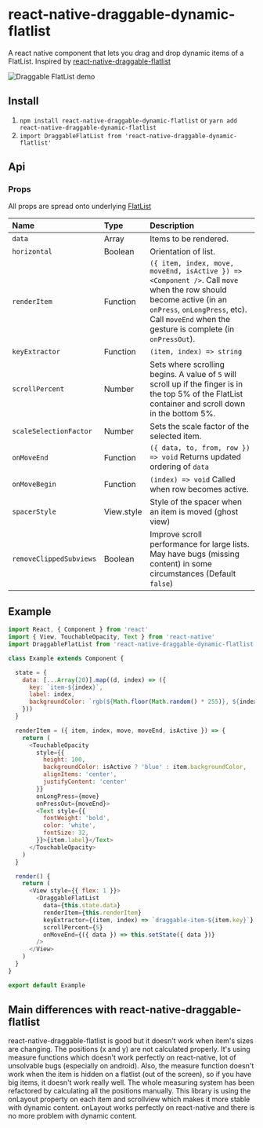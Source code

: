 # react-native-draggable-dynamic-flatlist
A react native component that lets you drag and drop dynamic items of a FlatList. Inspired by [react-native-draggable-flatlist](https://github.com/computerjazz/react-native-draggable-flatlist)

![Draggable FlatList demo](https://media.giphy.com/media/hsDWdbGYx1gtStn1y3/giphy.gif)

## Install

1. `npm install react-native-draggable-dynamic-flatlist` or `yarn add react-native-draggable-dynamic-flatlist`
2. `import DraggableFlatList from 'react-native-draggable-dynamic-flatlist'`  

## Api

### Props
All props are spread onto underlying [FlatList](https://facebook.github.io/react-native/docs/flatlist)

Name | Type | Description
:--- | :--- | :---
`data` | Array | Items to be rendered.
`horizontal` | Boolean | Orientation of list.
`renderItem` | Function | `({ item, index, move, moveEnd, isActive }) => <Component />`. Call `move` when the row should become active (in an `onPress`, `onLongPress`, etc). Call `moveEnd` when the gesture is complete (in `onPressOut`).
`keyExtractor` | Function | `(item, index) => string`
`scrollPercent` | Number | Sets where scrolling begins. A value of `5` will scroll up if the finger is in the top 5% of the FlatList container and scroll down in the bottom 5%. 
`scaleSelectionFactor` | Number | Sets the scale factor of the selected item. 
`onMoveEnd` | Function | `({ data, to, from, row }) => void` Returns updated ordering of `data` 
`onMoveBegin` | Function | `(index) => void` Called when row becomes active.
`spacerStyle` | View.style | Style of the spacer when an item is moved (ghost view)
`removeClippedSubviews` | Boolean | Improve scroll performance for large lists. May have bugs (missing content) in some circumstances (Default `false`)

## Example

```javascript
import React, { Component } from 'react'
import { View, TouchableOpacity, Text } from 'react-native'
import DraggableFlatList from 'react-native-draggable-dynamic-flatlist'

class Example extends Component {

  state = {
    data: [...Array(20)].map((d, index) => ({
      key: `item-${index}`,
      label: index,
      backgroundColor: `rgb(${Math.floor(Math.random() * 255)}, ${index * 5}, ${132})`,
    }))
  }

  renderItem = ({ item, index, move, moveEnd, isActive }) => {
    return (
      <TouchableOpacity
        style={{ 
          height: 100, 
          backgroundColor: isActive ? 'blue' : item.backgroundColor,
          alignItems: 'center', 
          justifyContent: 'center' 
        }}
        onLongPress={move}
        onPressOut={moveEnd}>
        <Text style={{ 
          fontWeight: 'bold', 
          color: 'white',
          fontSize: 32,
        }}>{item.label}</Text>
      </TouchableOpacity>
    )
  }

  render() {
    return (
      <View style={{ flex: 1 }}>
        <DraggableFlatList
          data={this.state.data}
          renderItem={this.renderItem}
          keyExtractor={(item, index) => `draggable-item-${item.key}`}
          scrollPercent={5}
          onMoveEnd={({ data }) => this.setState({ data })}
        />
      </View>
    )
  }
}

export default Example
```
## Main differences with react-native-draggable-flatlist

react-native-draggable-flatlist is good but it doesn't work when item's sizes are changing. The positions (x and y) are not calculated properly. It's using measure functions which doesn't work perfectly on react-native, lot of unsolvable bugs (especially on android). Also, the measure function doesn't work when the item is hidden on a flatlist (out of the screen), so if you have big items, it doesn't work really well.
The whole measuring system has been refactored by calculating all the positions manually.
This library is using the onLayout property on each item and scrollview which makes it more stable with dynamic content. onLayout works perfectly on react-native and there is no more problem with dynamic content.
